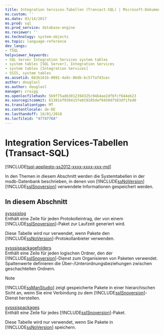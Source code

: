 ```yaml
---
title: Integration Services-Tabellen (Transact-SQL) | Microsoft-Dokumentation
ms.custom: ''
ms.date: 03/14/2017
ms.prod: sql
ms.prod_service: database-engine
ms.reviewer: ''
ms.technology: system-objects
ms.topic: language-reference
dev_langs:
- TSQL
helpviewer_keywords:
- SQL Server Integration Services system tables
- system tables [SQL Server], Integration Services
- system tables [Integration Services]
- SSIS, system tables
ms.assetid: 683b181b-0091-4a9c-86db-bc577af43cec
author: douglasl
ms.author: douglasl
manager: craigg
ms.openlocfilehash: 5b9f75adb3012394325c94b4ae2df8fcf644eb23
ms.sourcegitcommit: 61381ef939415fe019285def9450d7583df1fed0
ms.translationtype: MT
ms.contentlocale: de-DE
ms.lasthandoff: 10/01/2018
ms.locfileid: "47747768"
---
```

# <a name="integration-services-tables-transact-sql"></a>Integration Services-Tabellen (Transact-SQL)
[!INCLUDE[tsql-appliesto-ss2012-xxxx-xxxx-xxx-md](../../includes/tsql-appliesto-ss2012-xxxx-xxxx-xxx-md.md)]

  In den Themen in diesem Abschnitt werden die Systemtabellen in der msdb-Datenbank beschrieben, in denen von [!INCLUDE[ssNoVersion](../../includes/ssnoversion-md.md)] [!INCLUDE[ssISnoversion](../../includes/ssisnoversion-md.md)] verwendete Informationen gespeichert werden.  
  
## <a name="in-this-section"></a>In diesem Abschnitt  
 [sysssislog](../../relational-databases/system-tables/sysssislog-transact-sql.md)  
 Enthält eine Zeile für jeden Protokolleintrag, der von einem [!INCLUDE[ssISnoversion](../../includes/ssisnoversion-md.md)]-Paket zur Laufzeit generiert wird.  
  
 Diese Tabelle wird nur verwendet, wenn Pakete den [!INCLUDE[ssNoVersion](../../includes/ssnoversion-md.md)]-Protokollanbieter verwenden.  
  
 [sysssispackagefolders](../../relational-databases/system-tables/sysssispackagefolders-transact-sql.md)  
 Enthält eine Zeile für jeden logischen Ordner, den der [!INCLUDE[ssISnoversion](../../includes/ssisnoversion-md.md)]-Dienst zum Organisieren von Paketen verwendet. Spaltenwerte definieren die Über-/Unterordnungsbeziehungen zwischen geschachtelten Ordnern.  
  
> [!NOTE]  
>  [!INCLUDE[ssManStudio](../../includes/ssmanstudio-md.md)] zeigt gespeicherte Pakete in einer hierarchischen Sicht an, wenn Sie eine Verbindung zu dem [!INCLUDE[ssISnoversion](../../includes/ssisnoversion-md.md)]-Dienst herstellen.  
  
 [sysssispackages](../../relational-databases/system-tables/sysssispackages-transact-sql.md)  
 Enthält eine Zeile für jedes [!INCLUDE[ssISnoversion](../../includes/ssisnoversion-md.md)]-Paket.  
  
 Diese Tabelle wird nur verwendet, wenn Sie Pakete in [!INCLUDE[ssNoVersion](../../includes/ssnoversion-md.md)] speichern.  
  
  
